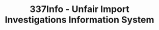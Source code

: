 ---
bigquery: https://console.cloud.google.com/bigquery?p=patents-public-data&d=usitc_investigations&page=dataset&project=sheets-management-319211
citation: US International Trade Commission 337Info Unfair Import Investigations Information
  System
contributors: US International Trade Comission
cost: None
description: US International Trade Commission 337Info Unfair Import Investigations
  Information System contains data on investigations done under Section 337. Section
  337 declares the infringement of certain statutory intellectual property rights
  and other forms of unfair competition in import trade to be unlawful practices.
  Most Section 337 investigations involve allegations of patent or registered trademark
  infringement.
documentation: FAQ and tutorial available on the site
last_edit: 04/08/2022, 21:42:05
location: https://pubapps2.usitc.gov/337external/
maintained_by: US International Trade Comission
schema_fields:
- markmanHearing
- ouiiAttorney
- teoReliefGranted
- investigationType
- finalDetViolation
- dateComplaintFiled
- currentStatus
- endDateMarkmanHearing
- actualStartDateEvidHear
- complainant
- issueDateOtherNonFinal
- internalRemand
- cafcAppeals
- scheduledStartDateEvidHear
- lastUpdated
- teoIdDueDate
- teoProceedingInvolved
- scheduledEndDateEvidHear
- id
- patentNumber
- investigationNo
- finalIdOnViolationDue
- patentNumbers
- dateOfPublicationFrNotice
- publication_number
- trademarkNumbers
- docketNo
- finalDetNoViolation
- investigationTermDate
- aljAssigned
- currentActiveALJ
- startDateMarkmanHearing
- copyrightNumbers
- invUnfairAct
- targetDate
- dateCreated
- title
- ouiiParticipation
- htsNumbers
- teoIdIssueDate
- gcAttorney
- finalIdOnViolationIssue
- actualEndDateEvidHear
- respondent
shortname: unfair_import_investigations
tags:
- import
- legal
- trade
timeframe: 2008-2021 (prior to 2008 downloadable as a JSON file)
title: 337Info - Unfair Import Investigations Information System
uuid: 2721f5ec-e599-4890-9265-9706719fc71e
---